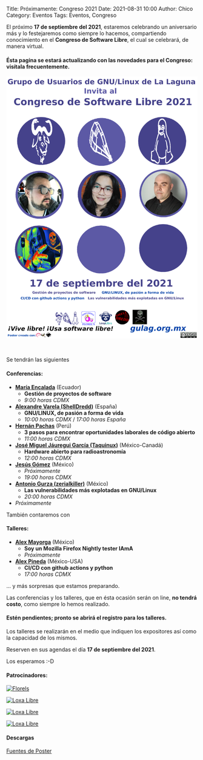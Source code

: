 Title: Próximamente: Congreso 2021
Date: 2021-08-31 10:00
Author:  Chico
Category: Eventos
Tags: Eventos, Congreso

El próximo **17 de septiembre del 2021**, estaremos celebrando un aniversario más y lo festejaremos como siempre lo hacemos, compartiendo conocimiento en el **Congreso de Software Libre**, el cual se celebrará, de manera virtual.

#### Ésta pagina se estará actualizando con las novedades para el Congreso: visítala frecuentemente.

<!-- break -->

[![poster Congreso 2021](https://github.com/GULAG/PosterCongreso2021/blob/main/Congreso_2021.png?raw=true)](https://github.com/GULAG/PosterCongreso2021/blob/main/Congreso_2021.png?raw=true)

<br/>

Se tendrán las siguientes

#### Conferencias:

* __[María Encalada](https://twitter.com/AniiEncalada)__ (Ecuador)
    * __Gestión de proyectos de software__
    * _9:00 horas CDMX_
* __[Alexandre Varela (ShellDredd)](https://www.twitch.tv/shelldredd)__ (España)
    * __GNU/LINUX, de pasión a forma de vida__
    * _10:00 horas CDMX_ / _17:00 horas España_
* __[Hernán Pachas](https://twitter.com/hernanpachas)__ (Perú)
    * __3 pasos para encontrar oportunidades laborales de código abierto__
    * _11:00 horas CDMX_
* __[José Miguel Jáuregui García (Taquinux)](https://www.linkedin.com/in/jmjaureguig)__ (México-Canadá)
    * __Hardware abierto para radioastronomía__
    * _12:00 horas CDMX_
* __[Jesús Gómez](http://www.gulag.org.mx/)__ (México)
    * _Próximamente_
    * _19:00 horas CDMX_
* __[Antonio Gurza (zerialkiller)](https://www.youtube.com/zerialkiller)__ (México)
    * __Las vulnerabilidades más explotadas en GNU/Linux__
    * _20:00 horas CDMX_
* _Próximamente_

También contaremos con

#### Talleres:

* __[Alex Mayorga](https://twitter.com/alex_mayorga)__ (México)
    * __Soy un Mozilla Firefox Nightly tester IAmA__
    * _Próximamente_
* __[Alex Pineda](https://twitter.com/DeathScytheH)__ (México-USA)
    * __CI/CD con github actions y python__
    * _17:00 horas CDMX_

... y más sorpresas que estamos preparando.

Las conferencias y los talleres, que en ésta ocasión serán on line, **no tendrá costo**, como siempre lo hemos realizado.

#### Estén pendientes; pronto se abrirá el registro para los talleres.

Los talleres se realizarán en el medio que indiquen los expositores así como la capacidad de los mismos.

Reserven en sus agendas el día **17 de septiembre del 2021**.

Los esperamos :-D

#### Patrocinadores:

[![Florels]({attach}2021-08-31-avance-congreso-2021/Perfumeria_Florels_blanco.png)]({attach}2021-08-31-avance-congreso-2021/Perfumeria_Florels_blanco.png)

[![Loxa Libre]({attach}2021-08-31-avance-congreso-2021/logo_loxa.png)](https://loxalibre.org/)

[![Loxa Libre]({attach}2021-08-31-avance-congreso-2021/ShellDredd_logo.png)](https://www.twitch.tv/shelldredd)

[![Loxa Libre]({attach}2021-08-31-avance-congreso-2021/zk_s.jpg)](https://www.youtube.com/zerialkiller)

#### Descargas

[Fuentes de Poster](https://github.com/GULAG/PosterCongreso2021)
